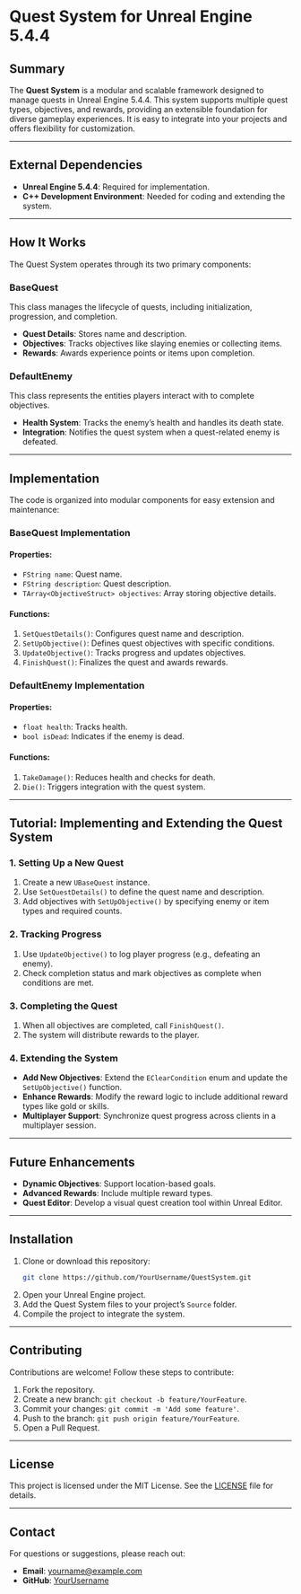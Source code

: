 # Quest System for Unreal Engine 5.4.4

## Summary
The **Quest System** is a modular and scalable framework designed to manage quests in Unreal Engine 5.4.4. This system supports multiple quest types, objectives, and rewards, providing an extensible foundation for diverse gameplay experiences. It is easy to integrate into your projects and offers flexibility for customization.

---

## External Dependencies
- **Unreal Engine 5.4.4**: Required for implementation.
- **C++ Development Environment**: Needed for coding and extending the system.

---

## How It Works
The Quest System operates through its two primary components:

### **BaseQuest**
This class manages the lifecycle of quests, including initialization, progression, and completion.
- **Quest Details**: Stores name and description.
- **Objectives**: Tracks objectives like slaying enemies or collecting items.
- **Rewards**: Awards experience points or items upon completion.

### **DefaultEnemy**
This class represents the entities players interact with to complete objectives.
- **Health System**: Tracks the enemy’s health and handles its death state.
- **Integration**: Notifies the quest system when a quest-related enemy is defeated.

---

## Implementation
The code is organized into modular components for easy extension and maintenance:

### **BaseQuest Implementation**
#### Properties:
- `FString name`: Quest name.
- `FString description`: Quest description.
- `TArray<ObjectiveStruct> objectives`: Array storing objective details.

#### Functions:
1. `SetQuestDetails()`: Configures quest name and description.
2. `SetUpObjective()`: Defines quest objectives with specific conditions.
3. `UpdateObjective()`: Tracks progress and updates objectives.
4. `FinishQuest()`: Finalizes the quest and awards rewards.

### **DefaultEnemy Implementation**
#### Properties:
- `float health`: Tracks health.
- `bool isDead`: Indicates if the enemy is dead.

#### Functions:
1. `TakeDamage()`: Reduces health and checks for death.
2. `Die()`: Triggers integration with the quest system.

---

## Tutorial: Implementing and Extending the Quest System

### **1. Setting Up a New Quest**
1. Create a new `UBaseQuest` instance.
2. Use `SetQuestDetails()` to define the quest name and description.
3. Add objectives with `SetUpObjective()` by specifying enemy or item types and required counts.

### **2. Tracking Progress**
1. Use `UpdateObjective()` to log player progress (e.g., defeating an enemy).
2. Check completion status and mark objectives as complete when conditions are met.

### **3. Completing the Quest**
1. When all objectives are completed, call `FinishQuest()`.
2. The system will distribute rewards to the player.

### **4. Extending the System**
- **Add New Objectives**: Extend the `EClearCondition` enum and update the `SetUpObjective()` function.
- **Enhance Rewards**: Modify the reward logic to include additional reward types like gold or skills.
- **Multiplayer Support**: Synchronize quest progress across clients in a multiplayer session.

---

## Future Enhancements
- **Dynamic Objectives**: Support location-based goals.
- **Advanced Rewards**: Include multiple reward types.
- **Quest Editor**: Develop a visual quest creation tool within Unreal Editor.

---

## Installation
1. Clone or download this repository:
   ```bash
   git clone https://github.com/YourUsername/QuestSystem.git
   ```
2. Open your Unreal Engine project.
3. Add the Quest System files to your project’s `Source` folder.
4. Compile the project to integrate the system.

---

## Contributing
Contributions are welcome! Follow these steps to contribute:
1. Fork the repository.
2. Create a new branch: `git checkout -b feature/YourFeature`.
3. Commit your changes: `git commit -m 'Add some feature'`.
4. Push to the branch: `git push origin feature/YourFeature`.
5. Open a Pull Request.

---

## License
This project is licensed under the MIT License. See the [LICENSE](LICENSE) file for details.

---

## Contact
For questions or suggestions, please reach out:
- **Email**: yourname@example.com
- **GitHub**: [YourUsername](https://github.com/YourUsername)

